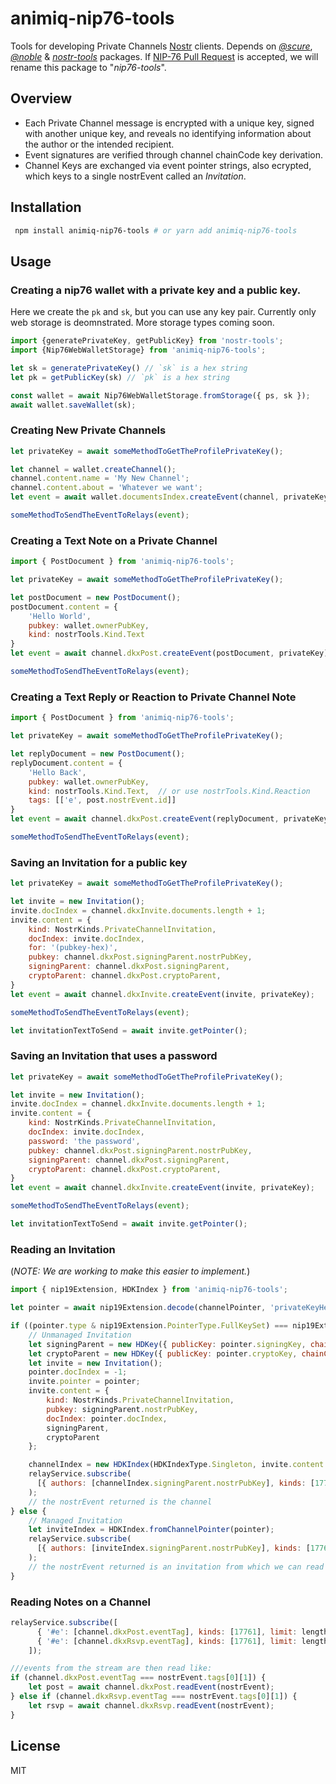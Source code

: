# animiq-nip76-tools
Tools for developing Private Channels [Nostr](https://github.com/fiatjaf/nostr) clients. Depends on [_@scure_](https://github.com/paulmillr/scure-base), [_@noble_](https://github.com/paulmillr/noble-hashes) & [_nostr-tools_](https://github.com/nbd-wtf/nostr-tools) packages.  If [NIP-76 Pull Request](https://github.com/nostr-protocol/nips/pull/413) is accepted, we will rename this package to "_nip76-tools_".

## Overview
- Each Private Channel message is encrypted with a unique key, signed with another unique key, and reveals no identifying information about the author or the intended recipient.
- Event signatures are verified through channel chainCode key derivation.
- Channel Keys are exchanged via event pointer strings, also ecrypted, which keys to a single nostrEvent called an _Invitation_.

## Installation

```bash
 npm install animiq-nip76-tools # or yarn add animiq-nip76-tools
```


## Usage

### Creating a nip76 wallet with a private key and a public key.   
Here we create the `pk` and `sk`, but you can use any key pair.   Currently only web storage is deomnstrated.  More storage types coming soon.

```js
import {generatePrivateKey, getPublicKey} from 'nostr-tools';
import {Nip76WebWalletStorage} from 'animiq-nip76-tools';

let sk = generatePrivateKey() // `sk` is a hex string
let pk = getPublicKey(sk) // `pk` is a hex string

const wallet = await Nip76WebWalletStorage.fromStorage({ ps, sk });
await wallet.saveWallet(sk);
```

### Creating New Private Channels

```js
let privateKey = await someMethodToGetTheProfilePrivateKey();

let channel = wallet.createChannel();
channel.content.name = 'My New Channel';
channel.content.about = 'Whatever we want';
let event = await wallet.documentsIndex.createEvent(channel, privateKey);

someMethodToSendTheEventToRelays(event);

```

### Creating a Text Note on a Private Channel

```js
import { PostDocument } from 'animiq-nip76-tools';

let privateKey = await someMethodToGetTheProfilePrivateKey();

let postDocument = new PostDocument();
postDocument.content = {
    'Hello World',
    pubkey: wallet.ownerPubKey,
    kind: nostrTools.Kind.Text
}
let event = await channel.dkxPost.createEvent(postDocument, privateKey);

someMethodToSendTheEventToRelays(event);
```

### Creating a Text Reply or Reaction to Private Channel Note

```js
import { PostDocument } from 'animiq-nip76-tools';

let privateKey = await someMethodToGetTheProfilePrivateKey();

let replyDocument = new PostDocument();
replyDocument.content = {
    'Hello Back',
    pubkey: wallet.ownerPubKey,
    kind: nostrTools.Kind.Text,  // or use nostrTools.Kind.Reaction
    tags: [['e', post.nostrEvent.id]]
}
let event = await channel.dkxPost.createEvent(replyDocument, privateKey);

someMethodToSendTheEventToRelays(event);
```

### Saving an Invitation for a public key

```js
let privateKey = await someMethodToGetTheProfilePrivateKey();

let invite = new Invitation();
invite.docIndex = channel.dkxInvite.documents.length + 1;
invite.content = {
    kind: NostrKinds.PrivateChannelInvitation,
    docIndex: invite.docIndex,
    for: '(pubkey-hex)',
    pubkey: channel.dkxPost.signingParent.nostrPubKey,
    signingParent: channel.dkxPost.signingParent,
    cryptoParent: channel.dkxPost.cryptoParent,
}
let event = await channel.dkxInvite.createEvent(invite, privateKey);

someMethodToSendTheEventToRelays(event);

let invitationTextToSend = await invite.getPointer();
```

### Saving an Invitation that uses a password

```js
let privateKey = await someMethodToGetTheProfilePrivateKey();

let invite = new Invitation();
invite.docIndex = channel.dkxInvite.documents.length + 1;
invite.content = {
    kind: NostrKinds.PrivateChannelInvitation,
    docIndex: invite.docIndex,
    password: 'the password',
    pubkey: channel.dkxPost.signingParent.nostrPubKey,
    signingParent: channel.dkxPost.signingParent,
    cryptoParent: channel.dkxPost.cryptoParent,
}
let event = await channel.dkxInvite.createEvent(invite, privateKey);

someMethodToSendTheEventToRelays(event);

let invitationTextToSend = await invite.getPointer();
```
### Reading an Invitation
(_NOTE: We are working to make this easier to implement._)

```js
import { nip19Extension, HDKIndex } from 'animiq-nip76-tools';

let pointer = await nip19Extension.decode(channelPointer, 'privateKeyHexOrPassword').data;

if ((pointer.type & nip19Extension.PointerType.FullKeySet) === nip19Extension.PointerType.FullKeySet) {
    // Unmanaged Invitation
    let signingParent = new HDKey({ publicKey: pointer.signingKey, chainCode: pointer.signingChain, version: Versions.nip76API1 });
    let cryptoParent = new HDKey({ publicKey: pointer.cryptoKey, chainCode: pointer.cryptoChain, version: Versions.nip76API1 });
    let invite = new Invitation();
    pointer.docIndex = -1;
    invite.pointer = pointer;
    invite.content = {
        kind: NostrKinds.PrivateChannelInvitation,
        pubkey: signingParent.nostrPubKey,
        docIndex: pointer.docIndex,
        signingParent,
        cryptoParent
    };

    channelIndex = new HDKIndex(HDKIndexType.Singleton, invite.content.signingParent!, invite.content.cryptoParent!);
    relayService.subscribe(
      [{ authors: [channelIndex.signingParent.nostrPubKey], kinds: [17761], limit: 1 }]
    );
    // the nostrEvent returned is the channel
} else {
    // Managed Invitation
    let inviteIndex = HDKIndex.fromChannelPointer(pointer);
    relayService.subscribe(
      [{ authors: [inviteIndex.signingParent.nostrPubKey], kinds: [17761], limit: 1 }]
    );
    // the nostrEvent returned is an invitation from which we can read the channel
}
```

### Reading Notes on a Channel
```js
relayService.subscribe([
      { '#e': [channel.dkxPost.eventTag], kinds: [17761], limit: length },
      { '#e': [channel.dkxRsvp.eventTag], kinds: [17761], limit: length },
    ]);

///events from the stream are then read like:
if (channel.dkxPost.eventTag === nostrEvent.tags[0][1]) {
    let post = await channel.dkxPost.readEvent(nostrEvent);
} else if (channel.dkxRsvp.eventTag === nostrEvent.tags[0][1]) {
    let rsvp = await channel.dkxRsvp.readEvent(nostrEvent);
}
```

## License

MIT
